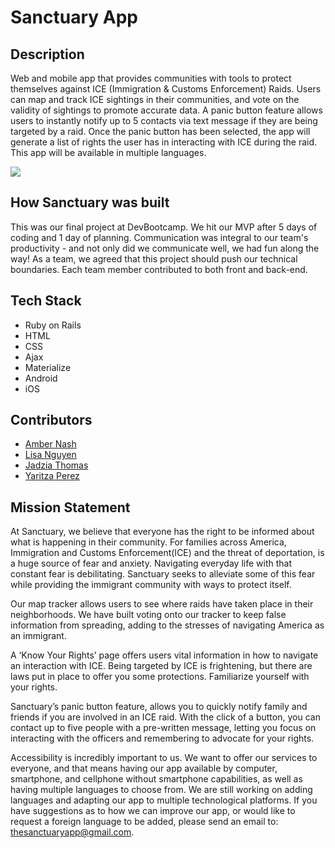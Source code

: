 # Sanctuary App

## Description

Web and mobile app that provides communities with tools to protect themselves against ICE (Immigration & Customs Enforcement) Raids. Users can map and track ICE sightings in their communities, and vote on the validity of sightings to promote accurate data. A panic button feature allows users to instantly notify up to 5 contacts via text message if they are being targeted by a raid. Once the panic button has been selected, the app will generate a list of rights the user has in interacting with ICE during the raid. This app will be available in multiple languages.

![](http://i.giphy.com/3oKIPd5thTpg7wQJyg.gif)

## How Sanctuary was built

This was our final project at DevBootcamp. We hit our MVP after 5 days of coding and 1 day of planning. Communication was integral to our team's productivity - and not only did we communicate well, we had fun along the way! As a team, we agreed that this project should push our technical boundaries. Each team member contributed to both front and back-end.

## Tech Stack
* Ruby on Rails
* HTML
* CSS
* Ajax
* Materialize
* Android
* iOS


## Contributors
* [Amber Nash](https://github.com/annnash88)
* [Lisa Nguyen](https://github.com/lisaofalltrades)
* [Jadzia Thomas](https://github.com/JadziaHax)
* [Yaritza Perez](https://github.com/yaritzape9)

## Mission Statement
At Sanctuary, we believe that everyone has the right to be informed about what is happening in their community. For families across America, Immigration and Customs Enforcement(ICE) and the threat of deportation, is a huge source of fear and anxiety. Navigating everyday life with that constant fear is debilitating. Sanctuary seeks to alleviate some of this fear while providing the immigrant community with ways to protect itself.

Our map tracker allows users to see where raids have taken place in their neighborhoods. We have built voting onto our tracker to keep false information from spreading, adding to the stresses of navigating America as an immigrant.

A ‘Know Your Rights’ page offers users vital information in how to navigate an interaction with ICE. Being targeted by ICE is frightening, but there are laws put in place to offer you some protections. Familiarize yourself with your rights.

Sanctuary’s panic button feature, allows you to quickly notify family and friends if you are involved in an ICE raid. With the click of a button, you can contact up to five people with a pre-written message, letting you focus on interacting with the officers and remembering to advocate for your rights.

Accessibility is incredibly important to us. We want to offer our services to everyone, and that means having our app available by computer, smartphone, and cellphone without smartphone capabilities, as well as having multiple languages to choose from. We are still working on adding languages and adapting our app to multiple technological platforms. If you have suggestions as to how we can improve our app, or would like to request a foreign language to be added, please send an email to: thesanctuaryapp@gmail.com.
